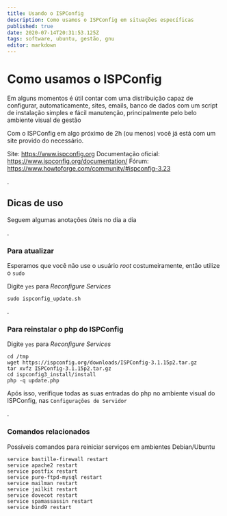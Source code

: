 ```yaml
---
title: Usando o ISPConfig 
description: Como usamos o ISPConfig em situações específicas
published: true
date: 2020-07-14T20:31:53.125Z
tags: software, ubuntu, gestão, gnu
editor: markdown
---
```


# Como usamos o ISPConfig
Em alguns momentos é útil contar com uma distribuição capaz de configurar, automaticamente, sites, emails, banco de dados com um script de instalação simples e fácil manutenção, principalmente pelo belo ambiente visual de gestão

Com o ISPConfig em algo próximo de 2h (ou menos) você já está com um site provido do necessário.


Site: https://www.ispconfig.org
Documentação oficial: https://www.ispconfig.org/documentation/
Fórum:  https://www.howtoforge.com/community/#ispconfig-3.23


.
## Dicas de uso
Seguem algumas anotações úteis no dia a dia

.
### Para atualizar
Esperamos que você não use o usuário *root* costumeiramente, então utilize o `sudo`

Digite `yes` para *Reconfigure Services* 

```
sudo ispconfig_update.sh
```

.
### Para reinstalar o php do ISPConfig
Digite `yes` para *Reconfigure Services* 

```
cd /tmp
wget https://ispconfig.org/downloads/ISPConfig-3.1.15p2.tar.gz
tar xvfz ISPConfig-3.1.15p2.tar.gz
cd ispconfig3_install/install
php -q update.php
```

Após isso, verifique todas as suas entradas do php no ambiente visual do ISPConfig, nas `Configurações de Servidor`


.
### Comandos relacionados
Possíveis comandos para reiniciar serviços em ambientes Debian/Ubuntu

```
service bastille-firewall restart
service apache2 restart
service postfix restart
service pure-ftpd-mysql restart
service mailman restart
service jailkit restart
service dovecot restart
service spamassassin restart
service bind9 restart
```
